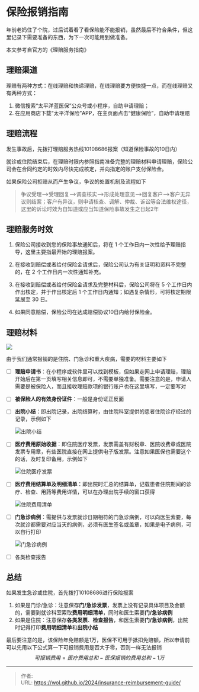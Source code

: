 # 保险报销指南


年前老妈住了个院，过后试着看了看保险能不能报销，虽然最后不符合条件，但这里记录下需要准备的东西，为下一次可能用到做准备。

本文参考自官方的《理赔服务指南》

<!--more-->

## 理赔渠道

理赔有两种方式：在线理赔和快递理赔，在线理赔要方便快捷一点，而在线理赔又有两种方式：

1. 微信搜索“太平洋蓝医保”公众号或小程序，自助申请理赔；
2. 在应用商店下载“太平洋保险”APP，在主页面点击“健康保险”，自助申请理赔

## 理赔流程

发生事故后，先拨打理赔服务热线10108686报案（知道保险事故的10日内）

就诊或住院结束后，在理赔时限内参照指南准备完整的理赔材料申请理赔，保险公司会在合同约定的时效内尽快完成核定，并向指定的账户支付保险金。

如果保险公司拒赔从而产生争议，争议的处置机制及流程如下

> 争议受理—>受理回复—>调查核实—>形成处理意见—>回复客户—>客户无异议则结案；客户有异议，则申请核查、调解、仲裁、诉讼等合法维权途径，这里的诉讼时效为自知道或应当知道保险事故发生之日起2年

## 理赔服务时效

1. 保险公司接收到您的保险事故通知后，将在 1 个工作日内一次性给予理赔指导，这里主要指最开始的理赔报案。

2. 在接收到赔偿或者给付保险金请求后，保险公司认为有关证明和资料不完整的，在 2 个工作日内一次性通知补充。

3. 在接收到赔偿或者给付保险金请求及完整材料后，保险公司将在 5 个工作日内作出核定，并于作出核定后 1 个工作日内通知；如遇复杂情形，可将核定期限延展至 30 日。
4. 如果同意赔偿，保险公司在达成赔偿协议10日内给付保险金。

## 理赔材料

![](https://cdn.sspai.com/2023/08/06/66eab46e22527b5ce6f3f219703d4360.png)

由于我们通常报销的是住院、门急诊和重大疾病，需要的材料主要如下

- [ ] **理赔申请书**：在小程序或软件里可以找到模板，但如果走网上申请理赔，理赔开始后在第一页填写相关信息即可，不需要单独准备。需要注意的是，申请人需要是被保险人，而且接收理赔款项的银行账户也在这里填写，一定要写对

- [ ] **被保险人的有效身份证件**：一般是身份证正反面

- [ ] **出院小结**：即出院记录，出院结算时，由住院科室提供的患者住院诊疗经过的记录，示例如下

  ![出院小结](D:\OneDrive\图片\博客图片\财务体系9-保险报销指南\SH_20240630_出院小结.jpg)

- [ ] **医疗费用原始收据**：即住院医疗发票，发票需盖有财税章、医院收费章或医院发票专用章，有些医院直接在网上提供电子版发票。注意如果医保也需要这个的话，及时复印备用，示例如下

  ![住院医疗发票](D:\OneDrive\图片\博客图片\财务体系9-保险报销指南\SH_20240630_住院医疗发票.jpg)

- [ ] **医疗费用结算单及明细清单**：即出院时汇总的结算单，记载患者住院期间的诊疗、检查、用药等费用详情，可以在办理出院手续的窗口获得

  ![住院费用清单](D:\OneDrive\图片\博客图片\财务体系9-保险报销指南\SH_20240630_住院费用清单.jpg)

- [ ] **门急诊病例**：需提供与发票就诊日期相符的门急诊病例，可以向医生索要，每次就诊都需要对应当天的病例，必须有医生签名或盖章，如果是电子病例，可以自行打印

  ![门急诊病例](D:\OneDrive\图片\博客图片\财务体系9-保险报销指南\SH_20240630_门急诊病例.jpg)

- [ ] 各类检查报告

## 总结

如果发生急诊或住院，首先拨打10108686进行保险报案

1. 如果是门诊/急诊：注意保存**门/急诊发票**，发票上没有记录具体项目及金额的，需要到就诊科室索取**费用明细清单**，同时和医生索要**门/急诊病例**
2. 如果是住院：注意保存**各类发票**、**检查报告**，和医生索要**门/急诊病例**，出院时记得打印**费用明细清单**和**出院小结**

最后要注意的是，该保险年免赔额是1万，医保不可用于抵扣免赔额，所以申请前可以先用以下公式算一下可报销费用是否大于零，否则一样无法报销
$$
可报销费用 = 医疗费用总和 - 医保报销的费用总和 - 1万
$$



---

> 作者:   
> URL: https://wol.github.io/2024/insurance-reimbursement-guide/  

